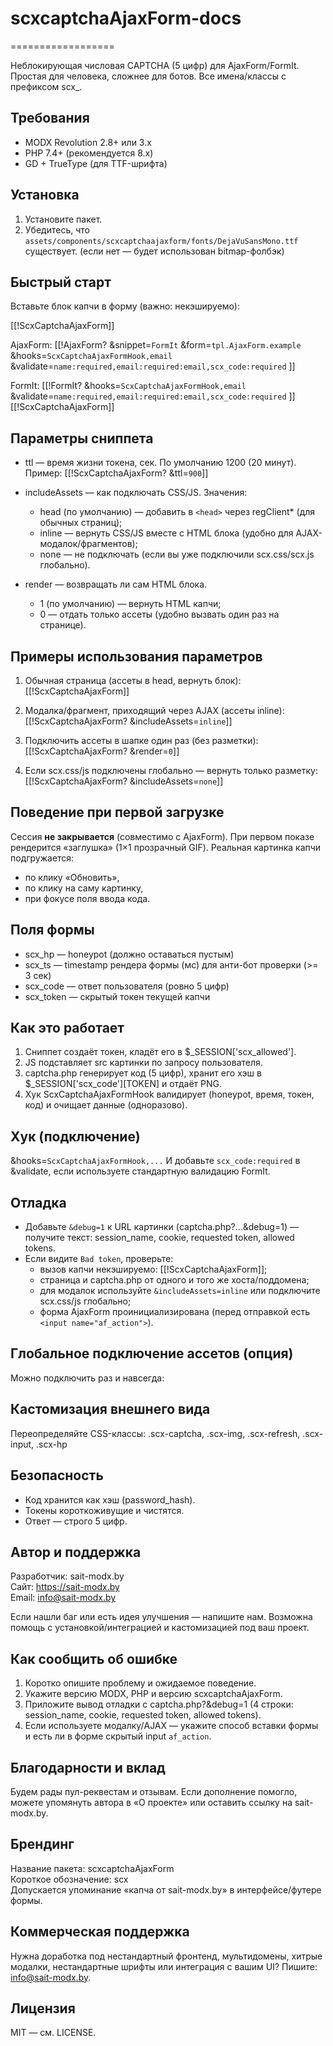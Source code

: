 # scxcaptchaAjaxForm-docs

==================

Неблокирующая числовая CAPTCHA (5 цифр) для AjaxForm/FormIt.
Простая для человека, сложнее для ботов. Все имена/классы с префиксом scx_.

Требования
----------
- MODX Revolution 2.8+ или 3.x
- PHP 7.4+ (рекомендуется 8.x)
- GD + TrueType (для TTF-шрифта)

Установка
---------
1) Установите пакет.
2) Убедитесь, что `assets/components/scxcaptchaajaxform/fonts/DejaVuSansMono.ttf` существует.
   (если нет — будет использован bitmap-фолбэк)

Быстрый старт
-------------
Вставьте блок капчи в форму (важно: некэшируемо):

[[!ScxCaptchaAjaxForm]]

AjaxForm:
[[!AjaxForm?
  &snippet=`FormIt`
  &form=`tpl.AjaxForm.example`
  &hooks=`ScxCaptchaAjaxFormHook,email`
  &validate=`name:required,email:required:email,scx_code:required`
]]

FormIt:
[[!FormIt?
  &hooks=`ScxCaptchaAjaxFormHook,email`
  &validate=`name:required,email:required:email,scx_code:required`
]]
[[!ScxCaptchaAjaxForm]]

Параметры сниппета
------------------
- ttl — время жизни токена, сек. По умолчанию 1200 (20 минут).
  Пример: [[!ScxCaptchaAjaxForm? &ttl=`900`]]

- includeAssets — как подключать CSS/JS. Значения:
  * head  (по умолчанию) — добавить в `<head>` через regClient* (для обычных страниц);
  * inline — вернуть CSS/JS вместе с HTML блока (удобно для AJAX-модалок/фрагментов);
  * none  — не подключать (если вы уже подключили scx.css/scx.js глобально).

- render — возвращать ли сам HTML блока.
  * 1 (по умолчанию) — вернуть HTML капчи;
  * 0 — отдать только ассеты (удобно вызвать один раз на странице).

Примеры использования параметров
--------------------------------
1) Обычная страница (ассеты в head, вернуть блок):
[[!ScxCaptchaAjaxForm]]

2) Модалка/фрагмент, приходящий через AJAX (ассеты inline):
[[!ScxCaptchaAjaxForm? &includeAssets=`inline`]]

3) Подключить ассеты в шапке один раз (без разметки):
[[!ScxCaptchaAjaxForm? &render=`0`]]

4) Если scx.css/js подключены глобально — вернуть только разметку:
[[!ScxCaptchaAjaxForm? &includeAssets=`none`]]

Поведение при первой загрузке
-----------------------------
Сессия **не закрывается** (совместимо с AjaxForm). При первом показе рендерится
«заглушка» (1×1 прозрачный GIF). Реальная картинка капчи подгружается:
- по клику «Обновить»,
- по клику на саму картинку,
- при фокусе поля ввода кода.

Поля формы
----------
- scx_hp    — honeypot (должно оставаться пустым)
- scx_ts    — timestamp рендера формы (мс) для анти-бот проверки (>= 3 сек)
- scx_code  — ответ пользователя (ровно 5 цифр)
- scx_token — скрытый токен текущей капчи

Как это работает
----------------
1) Сниппет создаёт токен, кладёт его в $_SESSION['scx_allowed'].
2) JS подставляет src картинки по запросу пользователя.
3) captcha.php генерирует код (5 цифр), хранит его хэш в $_SESSION['scx_code'][TOKEN] и отдаёт PNG.
4) Хук ScxCaptchaAjaxFormHook валидирует (honeypot, время, токен, код) и очищает данные (одноразово).

Хук (подключение)
-----------------
&hooks=`ScxCaptchaAjaxFormHook,...`
И добавьте `scx_code:required` в &validate, если используете стандартную валидацию FormIt.

Отладка
-------
- Добавьте `&debug=1` к URL картинки (captcha.php?...&debug=1) — получите текст:
  session_name, cookie, requested token, allowed tokens.
- Если видите `Bad token`, проверьте:
  * вызов капчи некэшируемо: [[!ScxCaptchaAjaxForm]];
  * страница и captcha.php от одного и того же хоста/поддомена;
  * для модалок используйте `&includeAssets=inline` или подключите scx.css/js глобально;
  * форма AjaxForm проинициализирована (перед отправкой есть `<input name="af_action">`).

Глобальное подключение ассетов (опция)
--------------------------------------
Можно подключить раз и навсегда:
<link rel="stylesheet" href="[[++assets_url]]components/scxcaptchaajaxform/scx.css">
<script src="[[++assets_url]]components/scxcaptchaajaxform/scx.js"></script>

Кастомизация внешнего вида
--------------------------
Переопределяйте CSS-классы:
.scx-captcha, .scx-img, .scx-refresh, .scx-input, .scx-hp

Безопасность
------------
- Код хранится как хэш (password_hash).
- Токены короткоживущие и чистятся.
- Ответ — строго 5 цифр.

Автор и поддержка
-----------------
Разработчик: sait-modx.by  
Сайт: https://sait-modx.by  
Email: info@sait-modx.by

Если нашли баг или есть идея улучшения — напишите нам. Возможна помощь с установкой/интеграцией и кастомизацией под ваш проект.

Как сообщить об ошибке
----------------------
1) Коротко опишите проблему и ожидаемое поведение.
2) Укажите версию MODX, PHP и версию scxcaptchaAjaxForm.
3) Приложите вывод отладки с captcha.php?&debug=1 (4 строки: session_name, cookie, requested token, allowed tokens).
4) Если используете модалку/AJAX — укажите способ вставки формы и есть ли в форме скрытый input `af_action`.

Благодарности и вклад
---------------------
Будем рады пул-реквестам и отзывам. Если дополнение помогло, можете упомянуть автора в «О проекте» или оставить ссылку на sait-modx.by.

Брендинг
--------
Название пакета: scxcaptchaAjaxForm  
Короткое обозначение: scx  
Допускается упоминание «капча от sait-modx.by» в интерфейсе/футере формы.

Коммерческая поддержка
----------------------
Нужна доработка под нестандартный фронтенд, мультидомены, хитрые модалки, нестандартные шрифты или интеграция с вашим UI? Пишите: info@sait-modx.by.


Лицензия
--------
MIT — см. LICENSE.
